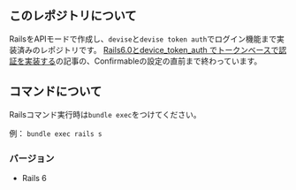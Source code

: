 ## このレポジトリについて

RailsをAPIモードで作成し、`devise`と`devise token auth`でログイン機能まで実装済みのレポジトリです。
[Rails6.0とdevice_token_auth でトークンベースで認証を実装する](https://qiita.com/mtoyopet/items/076b623ac72f4f83c5f6)の記事の、Confirmableの設定の直前まで終わっています。

## コマンドについて

Railsコマンド実行時は`bundle exec`をつけてください。

例： `bundle exec rails s`

### バージョン
- Rails 6
